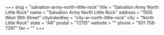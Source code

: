+++
slug = "salvation-army-north-little-rock"
title = "Salvation Army North Little Rock"
name = "Salvation Army North Little Rock"
address = "1505 West 18th Street"
cityIndexKey = "city-ar-north-little-rock"
city = "North Little Rock"
state = "AR"
postal = "72115"
website = ""
phone = "501 758-7297"
fax = ""
+++
